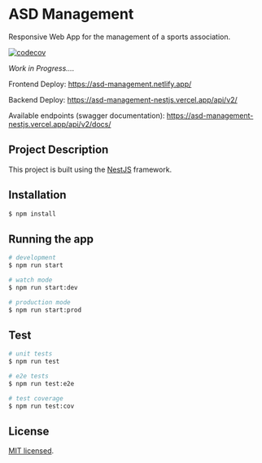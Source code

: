 # ASD Management

Responsive Web App for the management of a sports association. 

[![codecov](https://codecov.io/gh/aleattene/asd-management-webapp-responsive/branch/main/graph/badge.svg?token=TBZQE4DBR3)](https://codecov.io/gh/aleattene/asd-management-webapp-responsive)

*Work in Progress....*

Frontend Deploy:
https://asd-management.netlify.app/

Backend Deploy:
https://asd-management-nestjs.vercel.app/api/v2/

Available endpoints (swagger documentation):
https://asd-management-nestjs.vercel.app/api/v2/docs/


## Project Description

This project is built using the [NestJS](https://github.com/nestjs/nest) framework.

## Installation

```bash
$ npm install
```

## Running the app

```bash
# development
$ npm run start

# watch mode
$ npm run start:dev

# production mode
$ npm run start:prod
```

## Test

```bash
# unit tests
$ npm run test

# e2e tests
$ npm run test:e2e

# test coverage
$ npm run test:cov
```

## License

[MIT licensed](LICENSE).
